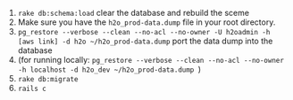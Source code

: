 

1. `rake db:schema:load` clear the database and rebuild the sceme
1. Make sure you have the `h2o_prod-data.dump` file in your root directory.
1. `pg_restore --verbose --clean --no-acl --no-owner -U h2oadmin -h [aws link] -d h2o ~/h2o_prod-data.dump` port the data dump into the database
  1. (for running locally: `pg_restore --verbose --clean --no-acl --no-owner -h localhost -d h2o_dev ~/h2o_prod-data.dump `)
1. `rake db:migrate`
1. `rails c`
